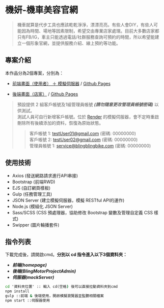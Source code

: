 # 機妍-機車美容官網

> 機車就算是代步工具也應該乾乾淨淨，漂漂亮亮。有些人會DIY，有些人可能因為時間、場地等因素限制，希望交由專業店家處理。目前大多數店家都只有FB/IG，車主只能透過電話/社群服務查詢可預約的時間，所以希望能建立一個形象官網，並提供服務介紹、線上預約等功能。
  
  
## 專案介紹
本作品分為2個專案，分別為：
- [前端畫面（使用者） ＋ 模擬伺服器](https://github.com/yts38n/BlingMotorProject) / [Github Pages](https://yts38n.github.io/BlingMotorProject/)
  
- [後端畫面（店家）](https://github.com/yts38n/BlingMotorProjectAdmin) / [Github Pages](https://yts38n.github.io/BlingMotorProjectAdmin/)
  
> 預設提供 2 組客戶帳號及1組管理員帳號 ***(請勿隨意更改管理員帳號密碼)*** 以供測試。  
測試人員可自行新增客戶帳號。位於 [Render](https://render.com/) 的模擬伺服器，會不定時重啟刪除所有後續添加的資料，恢復為原始狀態。
>>客戶帳號 1: testUser01@gmail.com  (密碼: 00000000)  
>>客戶帳號 2: testUser02@gmail.com  (密碼: 00000000)  
>>管理員帳號 1: service@blingblingbike.com  (密碼: 00000000)
  
  
## 使用技術
- Axios (發送網路請求進行API串接)
- Bootstrap (前端RWD)
- EJS (自訂網頁樣板)
- Gulp (任務管理工具)
- JSON Server (建立模擬伺服器，模擬 RESTful API的運作)
- Node.js (模組化 JSON Server)
- Sass/SCSS (CSS 預處理器，協助修改 Bootstrap 變數及管理自定義 CSS 樣式)
- Swipper (圖片輪播套件)
  
  
## 指令列表
下載完成後，請開啟cmd。__分別以 cd 指令進入以下3個資料夾：__ 
- ***前端(homepage)***  
- ***後端(BlingMotorProjectAdmin)***  
- ***伺服器(mockServer)***
  
```cmd
cd '資料夾位置' :: 輸入 cd(空格) 後可以直接拉動資料夾到cmd
npm install
gulp ::前端 & 後端使用，開啟模擬瀏覽器並監聽相關檔案
npm start ::伺服器使用
```
